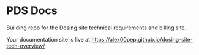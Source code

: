 # PDS Docs
Building repo for the Dosing site technical requirements and billing site.

Your documentation site is live at https://alex00pep.github.io/dosing-site-tech-overview/

